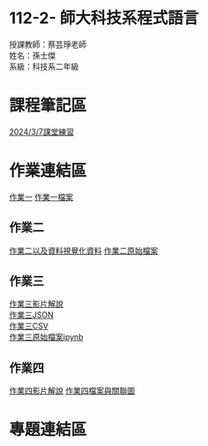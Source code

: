 # 112-2- 師大科技系程式語言
授課教師：蔡芸琤老師  
姓名：孫士傑  
系級：科技系二年級  
# 課程筆記區
[2024/3/7課堂練習](https://github.com/jaison5/112-2-/blob/main/5555.rar)
# 作業連結區  
[作業一](https://youtu.be/ynqkusMk8qo?si=1-ZUpwTDDGbFBdHV)
[作業一檔案](https://github.com/jaison5/112-2-/blob/main/%E4%BD%9C%E6%A5%AD%E4%B8%80%E6%AA%94%E6%A1%88.ipynb)  
## 作業二  
[作業二以及資料視覺化資料](https://github.com/jaison5/112-2-/blob/main/%E4%BD%9C%E6%A5%AD%E4%BA%8C%E6%AA%94%E6%A1%88%E8%B3%87%E6%96%99/%E4%BD%9C%E6%A5%AD%E4%BA%8C%E8%A6%96%E8%A6%BA%E5%8C%96%E8%B3%87%E6%96%99%E8%88%87%E5%88%86%E6%9E%90%E8%AA%AA%E6%98%8E.ipynb)
[作業二原始檔案](https://github.com/jaison5/112-2-/blob/main/%E4%BD%9C%E6%A5%AD%E4%BA%8C%E6%AA%94%E6%A1%88%E8%B3%87%E6%96%99/%E4%BD%9C%E6%A5%AD%E4%BA%8C%E5%8E%9F%E5%A7%8Bjson%E6%AA%94%E6%A1%88.json)  
## 作業三  
[作業三影片解說](https://youtu.be/Fhr3t2jVfB4?si=E0SZdvW14A4EEHH-)  
[作業三JSON](https://github.com/jaison5/112-2-/blob/main/%E4%BD%9C%E6%A5%AD%E4%B8%89%E6%AA%94%E6%A1%88%E8%B3%87%E6%96%99/%E9%95%B7%E6%A6%AE%E8%88%AA%E7%A9%BA%E6%A9%9F%E9%9A%8A%E8%B3%87%E6%96%99%E7%88%AC%E8%9F%B2.json)  
[作業三CSV](https://github.com/jaison5/112-2-/blob/main/%E4%BD%9C%E6%A5%AD%E4%B8%89%E6%AA%94%E6%A1%88%E8%B3%87%E6%96%99/%E9%95%B7%E6%A6%AE%E8%88%AA%E7%A9%BA%E6%A9%9F%E9%9A%8A%E8%B3%87%E6%96%99%E7%88%AC%E8%9F%B2.csv)  
[作業三原始檔案ipynb](https://github.com/jaison5/112-2-/blob/main/%E4%BD%9C%E6%A5%AD%E4%B8%89%E6%AA%94%E6%A1%88%E8%B3%87%E6%96%99/%E9%95%B7%E6%A6%AE%E8%88%AA%E7%A9%BA%E6%A9%9F%E9%9A%8A%E8%B3%87%E6%96%99%E7%88%AC%E8%9F%B2%E7%A8%8B%E5%BC%8F%E7%A2%BC.ipynb)  
## 作業四
[作業四影片解說](https://www.youtube.com/watch?v=dQw4w9WgXcQ)
[作業四檔案與關聯圖](https://www.youtube.com/watch?v=dQw4w9WgXcQ)
# 專題連結區
